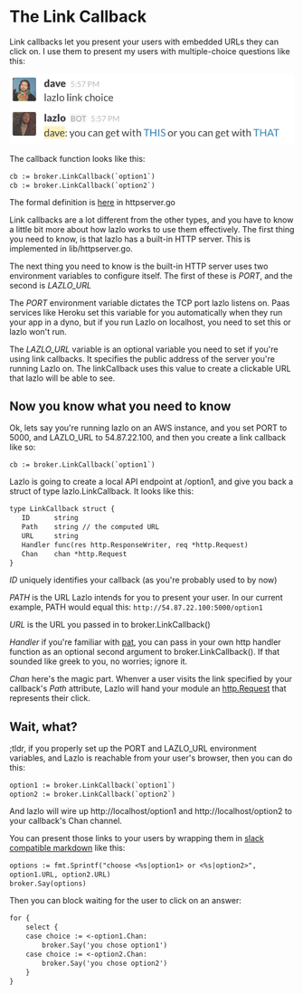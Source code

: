 # The Link Callback

Link callbacks let you present your users with embedded URLs they can click on.
I use them to present my users with multiple-choice questions like this: 

![](screenshots/link_choice.png)

The callback function looks like this:

```
cb := broker.LinkCallback(`option1`)
cb := broker.LinkCallback(`option2`)
```

The formal definition is [here](https://github.com/klaidliadon/lazlo/blob/master/lib/httpserver.go#L55) in httpserver.go

Link callbacks are a lot different from the other types, and you have to know a
little bit more about how lazlo works to use them effectively. The first thing
you need to know, is that lazlo has a built-in HTTP server. This is implemented
in lib/httpserver.go.

The next thing you need to know is the built-in HTTP server uses two
environment variables to configure itself. The first of these is *PORT*, and
the second is *LAZLO_URL*

The *PORT* environment variable dictates the TCP port lazlo listens on. Paas
services like Heroku set this variable for you automatically when they run your
app in a dyno, but if you run Lazlo on localhost, you need to set this or lazlo
won't run.

The *LAZLO_URL* variable is an optional variable you need to set if you're
using link callbacks. It specifies the public address of the server you're
running Lazlo on. The linkCallback uses this value to create a clickable URL
that lazlo will be able to see. 

## Now you know what you need to know
Ok, lets say you're running lazlo on an AWS instance, and you set PORT to 5000,
and LAZLO_URL to 54.87.22.100, and then you create a link callback like so: 

```
cb := broker.LinkCallback(`option1`)
```

Lazlo is going to create a local API endpoint at /option1, and give you back a
struct of type lazlo.LinkCallback. It looks like this: 

```
type LinkCallback struct {
   ID      string
   Path    string // the computed URL
   URL     string
   Handler func(res http.ResponseWriter, req *http.Request)
   Chan    chan *http.Request
}
```

*ID* uniquely identifies your callback (as you're probably used to by now)

*PATH* is the URL Lazlo intends for you to present your user. In our current
example, PATH would equal this: ``` http://54.87.22.100:5000/option1 ```

*URL* is the URL you passed in to broker.LinkCallback()

*Handler* if you're familiar with [pat](http://github.com/bmizerany/pat), you
can pass in your own http handler function as an optional second argument to
broker.LinkCallback(). If that sounded like greek to you, no worries; ignore
it.

*Chan* here's the magic part. Whenver a user visits the link specified
by your callback's *Path* attribute, Lazlo will hand your module an
[http.Request]() that represents their click.

## Wait, what?

;tldr, if you properly set up the PORT and LAZLO_URL environment variables, and Lazlo is reachable from your user's browser, then you can do this:

```
option1 := broker.LinkCallback(`option1`)
option2 := broker.LinkCallback(`option2`)
```

And lazlo will wire up http://localhost/option1 and http://localhost/option2 to
your callback's Chan channel. 

You can present those links to your users by wrapping them in [slack compatible
markdown]() like this: 

```
options := fmt.Sprintf("choose <%s|option1> or <%s|option2>", option1.URL, option2.URL)
broker.Say(options)
```

Then you can block waiting for the user to click on an answer: 

```
for {
	select {
	case choice := <-option1.Chan:
		broker.Say('you chose option1')
	case choice := <-option2.Chan:
		broker.Say('you chose option2')
	}
}
```
